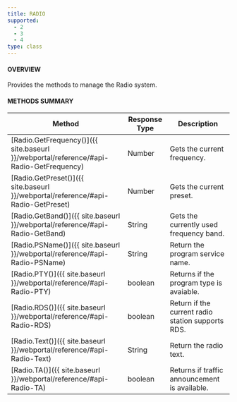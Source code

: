 ```yaml
---
title: RADIO
supported:
  - 2
  - 3
  - 4
type: class
---
```


#### OVERVIEW

Provides the methods to manage the Radio system.

#### METHODS SUMMARY

Method | Response Type | Description
-----|----|----
[Radio.GetFrequency()]({{ site.baseurl }}/webportal/reference/#api-Radio-GetFrequency) | Number| Gets the current frequency.
[Radio.GetPreset()]({{ site.baseurl }}/webportal/reference/#api-Radio-GetPreset) | Number| Gets the current preset.
[Radio.GetBand()]({{ site.baseurl }}/webportal/reference/#api-Radio-GetBand) | String| Gets the currently used frequency band.
[Radio.PSName()]({{ site.baseurl }}/webportal/reference/#api-Radio-PSName) | String| Return the program service name.
[Radio.PTY()]({{ site.baseurl }}/webportal/reference/#api-Radio-PTY) | boolean | Returns if the program type is avaiable.
[Radio.RDS()]({{ site.baseurl }}/webportal/reference/#api-Radio-RDS) | boolean| Return if the current radio station supports RDS.
[Radio.Text()]({{ site.baseurl }}/webportal/reference/#api-Radio-Text) | String| Return the radio text.
[Radio.TA()]({{ site.baseurl }}/webportal/reference/#api-Radio-TA) | boolean | Returns if traffic announcement is available.